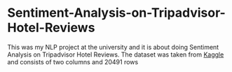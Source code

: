 # Sentiment-Analysis-on-Tripadvisor-Hotel-Reviews

This was my NLP project at the university and it is about doing Sentiment Analysis on Tripadvisor Hotel Reviews. The dataset was taken from <a href= "https://www.kaggle.com/datasets/andrewmvd/trip-advisor-hotel-reviews">Kaggle </a> and consists of two columns and 20491 rows
